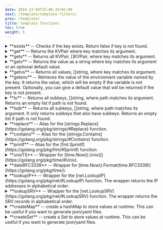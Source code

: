 ```yaml
---
date: 2016-12-03T15:06:33+01:00
next: /template/template-filters/
prev: /template/
title: template functions
toc: true
weight: 5
---
```


<details>
<summary> **exists** -- Checks if the key exists. Return false if key is not found.</summary>

```
{% if exists("/key") %}
    value: {{ getv ("/key") }}
{% endif %}
```
</details>

<details>
<summary> **get** -- Returns the KVPair where key matches its argument.</summary>

```
{% with get("/key") as dat %}
    key: {{dat.Key}}
    value: {{dat.Value}}
{% endwith %}
```
</details>

<details>
<summary> **gets** -- Returns all KVPair, []KVPair, where key matches its argument.</summary>

```
{% for i in gets("/*") %}
    key: {{i.Key}}
    value: {{i.Value}}
{% endfor %}
```
</details>

<details>
<summary> **getv** -- Returns the value as a string where key matches its argument or an optional default value.</summary>

```
value: {{ getv("/key") }}
```
#### With a default value
```
value: {{ getv("/key", "default_value") }}
```
</details>

<details>
<summary> **getvs** -- Returns all values, []string, where key matches its argument.</summary>

```
{% for value in getvs("/*") %}
    value: {{value}}
{% endfor %}
```
</details>

<details>
<summary> **getenv** -- Retrieves the value of the environment variable named by the key. It returns the value, which will be empty if the variable is not present. Optionally, you can give a default value that will be returned if the key is not present. </summary>

```
export HOSTNAME=`hostname`
```
```
hostname: {{getenv("HOSTNAME")}}
```
#### With a default value
```
ipaddr: {{ getenv("HOST_IP", "127.0.0.1") }}
```
</details>

<details>
<summary> **ls** -- Returns all subkeys, []string, where path matches its argument. Returns an empty list if path is not found. </summary>

```
{% for i in ls("/deis/services") %}
   value: {{i}}
{% endfor %}
```
</details>

<details>
<summary> **lsdir** -- Returns all subkeys, []string, where path matches its argument. It only returns subkeys that also have subkeys. Returns an empty list if path is not found. </summary>

```
{% for dir in lsdir("/deis/services") %}
   value: {{dir}}
{% endfor %}
```
</details>

<details>
<summary> **replace** -- Alias for the [strings.Replace](https://golang.org/pkg/strings/#Replace) function. </summary>

```
backend = {{ replace(getv("/services/backend/nginx"), "-", "_", -1) }}
```
</details>

<details>
<summary> **contains** -- Alias for the [strings.Contains](https://golang.org/pkg/strings/#Contains) function. </summary>

```
{% if contains(getv("/services/backend/nginx"), "something") %}
something
{% endif %}
```
</details>

<details>
<summary> **printf** -- Alias for the [fmt.Sprintf](https://golang.org/pkg/fmt/#Sprintf) function. </summary>

```
{{ getv (printf ("/config/%s/host_port", dir)) }}
```
</details>

<details>
<summary> **unixTS** -- Wrapper for [time.Now().Unix()](https://golang.org/pkg/time/#Unix). </summary>

```
{{ unixTS }}
```
</details>

<details>
<summary> **dateRFC3339** -- Wrapper for [time.Now().Format(time.RFC3339)](https://golang.org/pkg/time/). </summary>

```
{{ dateRFC3339 }}
```
</details>

<details>
<summary> **lookupIP** -- Wrapper for the [net.LookupIP](https://golang.org/pkg/net/#LookupIP) function. The wrapper returns the IP addresses in alphabetical order. </summary>

```
{% for ip in lookupIP("kube-master") %}
 {{ ip }}
{% endfor %}
```
</details>

<details>
<summary> **lookupSRV** -- Wrapper for the [net.LookupSRV](https://golang.org/pkg/net/#LookupSRV) function. The wrapper returns the SRV records in alphabetical order. </summary>

```
{% for srv in lookupSRV("xmpp-server", "tcp", "google.com") %}
  target: {{ srv.Target }}
  port: {{ srv.Port }}
  priority: {{ srv.Priority }}
  weight: {{ srv.Weight }}
{% endfor %}
```
</details>

<details>
<summary> **createMap** -- create a hashMap to store values at runtime. This can be useful if you want to generate json/yaml files. </summary>

```
{% set map = createMap() %}
{{  map.Set("Moin", "Hallo2") }}
{{  map.Set("Test", 105) }}
{{ map | toYAML }}

{% set map2 = createMap() %}
{{  map2.Set("Moin", "Hallo") }}
{{  map2.Set("Test", 300) }}
{{  map2.Set("anotherMap", map) }}
{{ map2 | toYAML }}
```
</details>

<details>
<summary> **createSet** -- create a Set to store values at runtime. This can be useful if you want to generate json/yaml files. </summary>

```
{% set s = createSet() %}
{{  s.Append("Moin") }}
{{  s.Append("Moin") }}
{{  s.Append("Hallo") }}
{{  s.Append(1) }}
{{ s | toYAML }}
```
</details>

